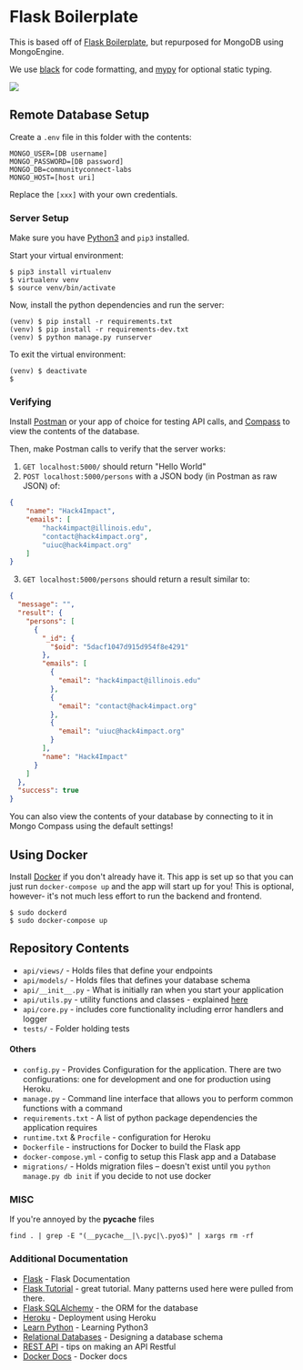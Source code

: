 # Flask Boilerplate

This is based off of [Flask Boilerplate](https://github.com/tko22/flask-boilerplate), but repurposed for MongoDB using MongoEngine.

We use [black](https://github.com/ambv/black) for code formatting, and [mypy](http://mypy-lang.org/) for optional static typing.

![](../master/docs/flask.gif)

## Remote Database Setup
Create a `.env` file in this folder with the contents:
```
MONGO_USER=[DB username]
MONGO_PASSWORD=[DB password]
MONGO_DB=communityconnect-labs
MONGO_HOST=[host uri]
```
Replace the `[xxx]` with your own credentials.

### Server Setup

Make sure you have [Python3](https://realpython.com/installing-python/) and `pip3` installed.

Start your virtual environment:

```
$ pip3 install virtualenv
$ virtualenv venv
$ source venv/bin/activate
```
Now, install the python dependencies and run the server:
```
(venv) $ pip install -r requirements.txt
(venv) $ pip install -r requirements-dev.txt
(venv) $ python manage.py runserver
```

To exit the virtual environment:
```
(venv) $ deactivate
$
```

### Verifying

Install [Postman](https://www.getpostman.com/downloads/) or your app of choice for testing API calls, and [Compass](https://www.mongodb.com/download-center/compass) to view the contents of the database.

Then, make Postman calls to verify that the server works:
1. `GET localhost:5000/` should return "Hello World"
2. `POST localhost:5000/persons` with a JSON body (in Postman as raw JSON) of:
```json
{
    "name": "Hack4Impact",
    "emails": [
        "hack4impact@illinois.edu",
        "contact@hack4impact.org",
        "uiuc@hack4impact.org"
    ]
}
```
3. `GET localhost:5000/persons` should return a result similar to:
```json
{
  "message": "",
  "result": {
    "persons": [
      {
        "_id": {
          "$oid": "5dacf1047d915d954f8e4291"
        },
        "emails": [
          {
            "email": "hack4impact@illinois.edu"
          },
          {
            "email": "contact@hack4impact.org"
          },
          {
            "email": "uiuc@hack4impact.org"
          }
        ],
        "name": "Hack4Impact"
      }
    ]
  },
  "success": true
}
```

You can also view the contents of your database by connecting to it in Mongo Compass using the default settings!

## Using Docker

Install [Docker](https://docs.docker.com/get-docker/) if you don't already have it. This app is set up so that you can just run `docker-compose up` and the app will start up for you! This is optional, however- it's not much less effort to run the backend and frontend.

```
$ sudo dockerd
$ sudo docker-compose up
```

## Repository Contents

- `api/views/` - Holds files that define your endpoints
- `api/models/` - Holds files that defines your database schema
- `api/__init__.py` - What is initially ran when you start your application
- `api/utils.py` - utility functions and classes - explained [here](https://github.com/tko22/flask-boilerplate/wiki/Conventions)
- `api/core.py` - includes core functionality including error handlers and logger
- `tests/` - Folder holding tests

#### Others

- `config.py` - Provides Configuration for the application. There are two configurations: one for development and one for production using Heroku.
- `manage.py` - Command line interface that allows you to perform common functions with a command
- `requirements.txt` - A list of python package dependencies the application requires
- `runtime.txt` & `Procfile` - configuration for Heroku
- `Dockerfile` - instructions for Docker to build the Flask app
- `docker-compose.yml` - config to setup this Flask app and a Database
- `migrations/` - Holds migration files – doesn't exist until you `python manage.py db init` if you decide to not use docker

### MISC

If you're annoyed by the **pycache** files

```
find . | grep -E "(__pycache__|\.pyc|\.pyo$)" | xargs rm -rf
```

### Additional Documentation

- [Flask](http://flask.pocoo.org/) - Flask Documentation
- [Flask Tutorial](http://flask.pocoo.org/docs/1.0/tutorial/) - great tutorial. Many patterns used here were pulled from there.
- [Flask SQLAlchemy](http://flask-sqlalchemy.pocoo.org/2.3/) - the ORM for the database
- [Heroku](https://devcenter.heroku.com/articles/getting-started-with-python#introduction) - Deployment using Heroku
- [Learn Python](https://www.learnpython.org/) - Learning Python3
- [Relational Databases](https://www.ntu.edu.sg/home/ehchua/programming/sql/Relational_Database_Design.html) - Designing a database schema
- [REST API](http://www.restapitutorial.com/lessons/restquicktips.html) - tips on making an API Restful
- [Docker Docs](https://docs.docker.com/get-started/) - Docker docs
